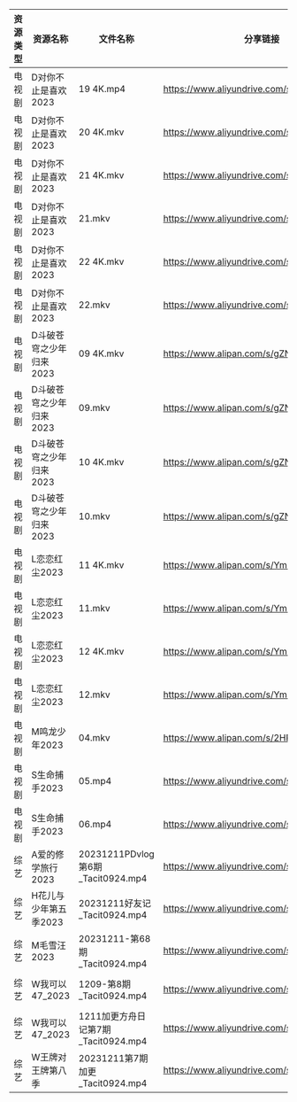 | 资源类型 | 资源名称           | 文件名称                            | 分享链接                                      | 更新时间                |
| ---- | -------------- | ------------------------------- | ----------------------------------------- | ------------------- |
| 电视剧  | D对你不止是喜欢2023   | 19 4K.mp4                       | https://www.aliyundrive.com/s/MqQcSAv6wY1 | 2023-12-12 00:05:07 |
| 电视剧  | D对你不止是喜欢2023   | 20 4K.mkv                       | https://www.aliyundrive.com/s/MqQcSAv6wY1 | 2023-12-12 00:05:07 |
| 电视剧  | D对你不止是喜欢2023   | 21 4K.mkv                       | https://www.aliyundrive.com/s/MqQcSAv6wY1 | 2023-12-12 00:05:07 |
| 电视剧  | D对你不止是喜欢2023   | 21.mkv                          | https://www.aliyundrive.com/s/MqQcSAv6wY1 | 2023-12-12 00:05:06 |
| 电视剧  | D对你不止是喜欢2023   | 22 4K.mkv                       | https://www.aliyundrive.com/s/MqQcSAv6wY1 | 2023-12-12 00:05:06 |
| 电视剧  | D对你不止是喜欢2023   | 22.mkv                          | https://www.aliyundrive.com/s/MqQcSAv6wY1 | 2023-12-12 00:05:06 |
| 电视剧  | D斗破苍穹之少年归来2023 | 09 4K.mkv                       | https://www.alipan.com/s/gZNbx17BXE2      | 2023-12-12 00:05:11 |
| 电视剧  | D斗破苍穹之少年归来2023 | 09.mkv                          | https://www.alipan.com/s/gZNbx17BXE2      | 2023-12-12 00:05:10 |
| 电视剧  | D斗破苍穹之少年归来2023 | 10 4K.mkv                       | https://www.alipan.com/s/gZNbx17BXE2      | 2023-12-12 00:05:10 |
| 电视剧  | D斗破苍穹之少年归来2023 | 10.mkv                          | https://www.alipan.com/s/gZNbx17BXE2      | 2023-12-12 00:05:10 |
| 电视剧  | L恋恋红尘2023      | 11 4K.mkv                       | https://www.alipan.com/s/Ymbt5WiGP5K      | 2023-12-12 00:05:20 |
| 电视剧  | L恋恋红尘2023      | 11.mkv                          | https://www.alipan.com/s/Ymbt5WiGP5K      | 2023-12-12 00:05:20 |
| 电视剧  | L恋恋红尘2023      | 12 4K.mkv                       | https://www.alipan.com/s/Ymbt5WiGP5K      | 2023-12-12 00:05:19 |
| 电视剧  | L恋恋红尘2023      | 12.mkv                          | https://www.alipan.com/s/Ymbt5WiGP5K      | 2023-12-12 00:05:19 |
| 电视剧  | M鸣龙少年2023      | 04.mkv                          | https://www.alipan.com/s/2HR7qxnbZ7a      | 2023-12-12 00:05:25 |
| 电视剧  | S生命捕手2023      | 05.mp4                          | https://www.aliyundrive.com/s/Hu8asutVp75 | 2023-12-12 00:05:33 |
| 电视剧  | S生命捕手2023      | 06.mp4                          | https://www.aliyundrive.com/s/Hu8asutVp75 | 2023-12-12 00:05:32 |
| 综艺   | A爱的修学旅行2023    | 20231211PDvlog第6期_Tacit0924.mp4 | https://www.aliyundrive.com/s/EE9WNi94Ftz | 2023-12-12 00:05:40 |
| 综艺   | H花儿与少年第五季2023  | 20231211好友记_Tacit0924.mp4       | https://www.aliyundrive.com/s/Rb3k2hgSjHJ | 2023-12-12 00:05:50 |
| 综艺   | M毛雪汪2023       | 20231211-第68期_Tacit0924.mp4     | https://www.aliyundrive.com/s/asPqfgPRqAg | 2023-12-12 00:06:00 |
| 综艺   | W我可以47_2023    | 1209-第8期_Tacit0924.mp4          | https://www.aliyundrive.com/s/gJexcigG6Qr | 2023-12-12 00:06:17 |
| 综艺   | W我可以47_2023    | 1211加更方舟日记第7期_Tacit0924.mp4     | https://www.aliyundrive.com/s/gJexcigG6Qr | 2023-12-12 00:06:17 |
| 综艺   | W王牌对王牌第八季      | 20231211第7期加更_Tacit0924.mp4     | https://www.aliyundrive.com/s/msfoWynj5eP | 2023-12-12 00:06:20 |
